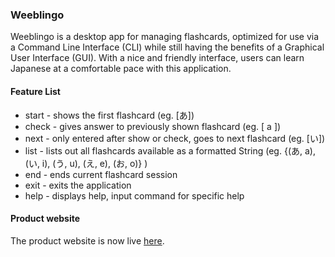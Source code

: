 ### Weeblingo
Weeblingo is a desktop app for managing flashcards, optimized for use via a Command Line Interface (CLI) 
while still having the benefits of a Graphical User Interface (GUI). With a nice and friendly interface, 
users can learn Japanese at a comfortable pace with this application.

#### Feature List
- start \- shows the first flashcard (eg. [あ])
- check \- gives answer to previously shown flashcard (eg. [ a ])
- next \- only entered after show or check, goes to next flashcard (eg. [い])
- list \- lists out all flashcards available as a formatted String (eg. {(あ, a), (い, i), (う, u), (え, e), (お, o)} )
- end \- ends current flashcard session
- exit \- exits the application
- help \- displays help, input command for specific help

#### Product website
The product website is now live [here](https://ay2021s2-cs2103-t13-1.github.io/tp/).
